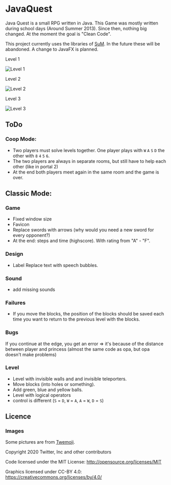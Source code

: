 # JavaQuest
Java Quest is a small RPG written in Java. This Game was mostly written during school days (Around Summer 2013). Since then, nothing big changed. At the moment the goal is "Clean Code".

This project currently uses the libraries of [SuM](https://www.mg-werl.de/sum/).
In the future these will be abandoned. A change to JavaFX is planned.

Level 1

![Level 1](https://master.tus.io/files/c00b2a7488c5bcc9d65c75053dc84af3+9JFbKZ8Sl4dFUGu1JHSZV0EIFkXSolQjx.TNhD3QDxQ8dpHqAztXRFk7FxLk2h67W1KlrXD4kDSgYFG57Psf7N0LHMVMocB926eamt88AtNxqhXSb2br7QzkR3WGJWAq) 

Level 2

![Level 2](https://i.ibb.co/x8Gp27c/Unbenanntt.png)

Level 3

![Level 3](https://i.ibb.co/tHx6hZX/Unbenanntt.png)

## ToDo
### Coop Mode:
* Two players must solve levels together. One player plays with `W` `A` `S` `D` the other with `8` `4` `5` `6`.
* The two players are always in separate rooms, but still have to help each other (like in portal 2)
* At the end both players meet again in the same room and the game is over.

## Classic Mode:
### Game
- Fixed window size
- Favicon
- Replace swords with arrows (why would you need a new sword for every opponent?)
- At the end: steps and time (highscore). With rating from "A" - "F".

### Design
- Label Replace text with speech bubbles.
  
### Sound
- add missing sounds

### Failures
- If you move the blocks, the position of the blocks should be saved each time you want to return to the previous level with the blocks.
  
### Bugs
If you continue at the edge, you get an error => it's because of the distance between player and princess (almost the same code as opa, but opa doesn't make problems)
  
### Level
  + Level with invisible walls and and invisible teleporters.
  + Move blocks (into holes or something).
  + Add green, blue and yellow balls.
  + Level with logical operators
  + control is different (`S` = `D`, `W` = `A`, `A` = `W`, `D` = `S`)

## Licence
### Images
Some pictures are from [Twemoji](https://twemoji.twitter.com/).

Copyright 2020 Twitter, Inc and other contributors

Code licensed under the MIT License: http://opensource.org/licenses/MIT

Graphics licensed under CC-BY 4.0: https://creativecommons.org/licenses/by/4.0/

